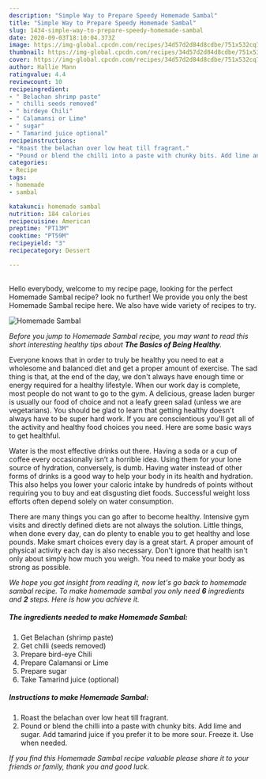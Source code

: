 ```yaml
---
description: "Simple Way to Prepare Speedy Homemade Sambal"
title: "Simple Way to Prepare Speedy Homemade Sambal"
slug: 1434-simple-way-to-prepare-speedy-homemade-sambal
date: 2020-09-03T18:10:04.373Z
image: https://img-global.cpcdn.com/recipes/34d57d2d84d8cdbe/751x532cq70/homemade-sambal-recipe-main-photo.jpg
thumbnail: https://img-global.cpcdn.com/recipes/34d57d2d84d8cdbe/751x532cq70/homemade-sambal-recipe-main-photo.jpg
cover: https://img-global.cpcdn.com/recipes/34d57d2d84d8cdbe/751x532cq70/homemade-sambal-recipe-main-photo.jpg
author: Hallie Mann
ratingvalue: 4.4
reviewcount: 10
recipeingredient:
- " Belachan shrimp paste"
- " chilli seeds removed"
- " birdeye Chili"
- " Calamansi or Lime"
- " sugar"
- " Tamarind juice optional"
recipeinstructions:
- "Roast the belachan over low heat till fragrant."
- "Pound or blend the chilli into a paste with chunky bits. Add lime and sugar. Add tamarind juice if you prefer it to be more sour. Freeze it. Use when needed."
categories:
- Recipe
tags:
- homemade
- sambal

katakunci: homemade sambal 
nutrition: 184 calories
recipecuisine: American
preptime: "PT13M"
cooktime: "PT59M"
recipeyield: "3"
recipecategory: Dessert

---
```

<br>
Hello everybody, welcome to my recipe page, looking for the perfect Homemade Sambal recipe? look no further! We provide you only the best Homemade Sambal recipe here. We also have wide variety of recipes to try.
<br>


![Homemade Sambal](https://img-global.cpcdn.com/recipes/34d57d2d84d8cdbe/751x532cq70/homemade-sambal-recipe-main-photo.jpg)

<i>Before you jump to Homemade Sambal recipe, you may want to read this short interesting healthy tips about <strong>The Basics of Being Healthy</strong>.</i>

Everyone knows that in order to truly be healthy you need to eat a wholesome and balanced diet and get a proper amount of exercise. The sad thing is that, at the end of the day, we don't always have enough time or energy required for a healthy lifestyle. When our work day is complete, most people do not want to go to the gym. A delicious, grease laden burger is usually our food of choice and not a leafy green salad (unless we are vegetarians). You should be glad to learn that getting healthy doesn't always have to be super hard work. If you are conscientious you'll get all of the activity and healthy food choices you need. Here are some basic ways to get healthful.

Water is the most effective drinks out there. Having a soda or a cup of coffee every occasionally isn’t a horrible idea. Using them for your lone source of hydration, conversely, is dumb. Having water instead of other forms of drinks is a good way to help your body in its health and hydration. This also helps you lower your caloric intake by hundreds of points without requiring you to buy and eat disgusting diet foods. Successful weight loss efforts often depend solely on water consumption.

There are many things you can go after to become healthy. Intensive gym visits and directly defined diets are not always the solution. Little things, when done every day, can do plenty to enable you to get healthy and lose pounds. Make smart choices every day is a great start. A proper amount of physical activity each day is also necessary. Don't ignore that health isn't only about simply how much you weigh. You need to make your body as strong as possible. 


<i>We hope you got insight from reading it, now let's go back to homemade sambal recipe. To make homemade sambal you only need <strong>6</strong> ingredients and <strong>2</strong> steps. Here is how you achieve it.
</i>

##### The ingredients needed to make Homemade Sambal:

1. Get  Belachan (shrimp paste)
1. Get  chilli (seeds removed)
1. Prepare  bird-eye Chili
1. Prepare  Calamansi or Lime
1. Prepare  sugar
1. Take  Tamarind juice (optional)


##### Instructions to make Homemade Sambal:

1. Roast the belachan over low heat till fragrant.
1. Pound or blend the chilli into a paste with chunky bits. Add lime and sugar. Add tamarind juice if you prefer it to be more sour. Freeze it. Use when needed.


<i>If you find this Homemade Sambal recipe valuable please share it to your friends or family, thank you and good luck.</i>
